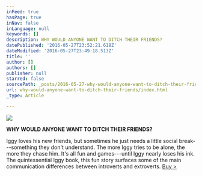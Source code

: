 ```yaml
---
inFeed: true
hasPage: true
inNav: false
inLanguage: null
keywords: []
description: WHY WOULD ANYONE WANT TO DITCH THEIR FRIENDS?
datePublished: '2016-05-27T23:52:21.618Z'
dateModified: '2016-05-27T23:49:18.513Z'
title: ''
author: []
authors: []
publisher: null
starred: false
sourcePath: _posts/2016-05-27-why-would-anyone-want-to-ditch-their-friends.md
url: why-would-anyone-want-to-ditch-their-friends/index.html
_type: Article

---
```

![](https://the-grid-user-content.s3-us-west-2.amazonaws.com/98b9e5b9-afe4-4605-8c75-ce3f45995ce8.jpg)

**WHY WOULD ANYONE WANT TO DITCH THEIR FRIENDS?**

Iggy loves his new friends, but sometimes he just needs a little social break---something they don't understand. The more Iggy tries to be alone, the more they chase him. It's all fun and games---until Iggy nearly loses his ink. The quintessential Iggy book, this fun story surfaces some of the main communication differences between introverts and extroverts. [Buy \>][0]

[0]: http://inkapus.com/good-friends-are-hard-to-shake/